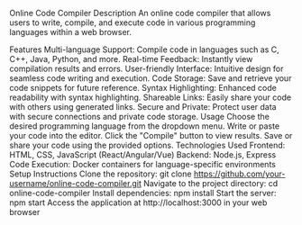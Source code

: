 Online Code Compiler
Description
An online code compiler that allows users to write, compile, and execute code in various programming languages within a web browser.

Features
Multi-language Support: Compile code in languages such as C, C++, Java, Python, and more.
Real-time Feedback: Instantly view compilation results and errors.
User-friendly Interface: Intuitive design for seamless code writing and execution.
Code Storage: Save and retrieve your code snippets for future reference.
Syntax Highlighting: Enhanced code readability with syntax highlighting.
Shareable Links: Easily share your code with others using generated links.
Secure and Private: Protect user data with secure connections and private code storage.
Usage
Choose the desired programming language from the dropdown menu.
Write or paste your code into the editor.
Click the "Compile" button to view results.
Save or share your code using the provided options.
Technologies Used
Frontend: HTML, CSS, JavaScript (React/Angular/Vue)
Backend: Node.js, Express
Code Execution: Docker containers for language-specific environments
Setup Instructions
Clone the repository: git clone https://github.com/your-username/online-code-compiler.git
Navigate to the project directory: cd online-code-compiler
Install dependencies: npm install
Start the server: npm start
Access the application at http://localhost:3000 in your web browser
